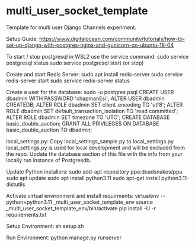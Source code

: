 # multi_user_socket_template
Template for multi user Django Channels experiment.

Setup Guide:
https://www.digitalocean.com/community/tutorials/how-to-set-up-django-with-postgres-nginx-and-gunicorn-on-ubuntu-18-04

To start / stop postgresql in WSL2 use the service command:
    sudo service postgresql status
    sudo service postgresql start (or stop)

Create and start Redis Server:
    sudo apt install redis-server
    sudo service redis-server start
    sudo service redis-server status

Create a user for the database:
    sudo -u postgres psql
    CREATE USER dbadmin WITH PASSWORD 'chapmanEsi';
    ALTER USER dbadmin CREATEDB;
    ALTER ROLE dbadmin SET client_encoding TO 'utf8';
    ALTER ROLE dbadmin SET default_transaction_isolation TO 'read committed';
    ALTER ROLE dbadmin SET timezone TO 'UTC';
    CREATE DATABASE basic_double_auction;
    GRANT ALL PRIVILEGES ON DATABASE basic_double_auction TO dbadmin;



local_settings.py:
    Copy local_settings_sample.py to local_settings.py
    local_settings.py is used for local development and will be excluded from the repo.
    Update the database section of this file with the info from your locally run instance of Postgresdb.

Update Python installers:
	sudo add-apt-repository ppa:deadsnakes/ppa
	sudo apt update 
	sudo apt install python3.11
	sudo apt-get install python3.11-distutils

Activate virtual environment and install requirments:
    virtualenv --python=python3.11 _multi_user_socket_template_env
    source _multi_user_socket_template_env/bin/activate
    pip install -U -r requirements.txt

Setup Environment:
sh setup.sh

Run Environment:
python manage.py runserver






